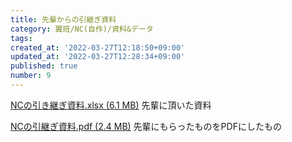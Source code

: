 ```yaml
---
title: 先輩からの引継ぎ資料
category: 翼班/NC(自作)/資料&データ
tags: 
created_at: '2022-03-27T12:18:50+09:00'
updated_at: '2022-03-27T12:28:34+09:00'
published: true
number: 9
---
```


[NCの引き継ぎ資料.xlsx (6.1 MB)](https://esa-storage-tokyo.s3-ap-northeast-1.amazonaws.com/uploads/production/attachments/19339/2022/03/27/114086/10d8d2c9-da0c-4445-b61e-f593470a3f5a.xlsx)
先輩に頂いた資料

[NCの引継ぎ資料.pdf (2.4 MB)](https://esa-storage-tokyo.s3-ap-northeast-1.amazonaws.com/uploads/production/attachments/19339/2022/03/27/114086/20536224-1aab-470e-9cba-64f0dbaab139.pdf)
先輩にもらったものをPDFにしたもの

